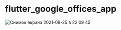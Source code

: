 # flutter_google_offices_app
![Снимок экрана 2021-08-25 в 22 09 45](https://user-images.githubusercontent.com/27693379/130806627-8e08c3f7-2c34-40dc-9157-fbc077bdd36a.png)
